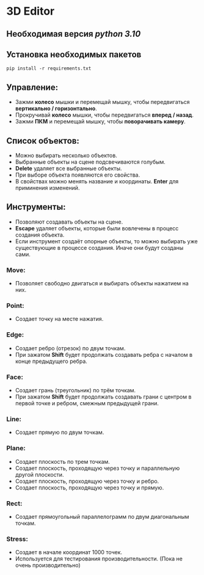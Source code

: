 # 3D Editor
## Необходимая версия *python 3.10*


## Установка необходимых пакетов
```
pip install -r requirements.txt
```

## Управление:

- Зажми **колесо** мышки и перемещай мышку, чтобы передвигаться **вертикально / горизонтально**.
- Прокручивай **колесо** мышки, чтобы передвигаться **вперед / назад**.
- Зажми **ПКМ** и перемещай мышку, чтобы **поворачивать камеру**.

## Список объектов:

- Можно выбирать несколько объектов.
- Выбранные объекты на сцене подсвечиваются голубым.
- **Delete** удаляет все выбранные объекты.
- При выборе объекта появляются его свойства.
- В свойствах можно менять название и координаты. **Enter** для приминения изменений.

## Инструменты:
- Позволяют создавать объекты на сцене.
- **Escape** удаляет объекты, которые были вовлечены в процесс создания объекта.
- Если инструмент создаёт опорные объекты, то можно выбирать уже существующие в процессе создания. Иначе они будут созданы сами.
### Move:
- Позволяет свободно двигаться и выбирать объекты нажатием на них.
### Point:
- Создает точку на месте нажатия.
### Edge:
- Создает ребро (отрезок) по двум точкам.
- При зажатом **Shift** будет продолжать создавать ребра с началом в конце предыдущего ребра. 
### Face:
- Создает грань (треугольник) по трём точкам.
- При зажатом **Shift** будет продолжать создавать грани с центром в первой точке и ребром, смежным предыдущей грани.
### Line:
- Создает прямую по двум точкам.
### Plane:
- Создает плоскость по трем точкам.
- Создает плоскость, проходящую через точку и параллельную другой плоскости.
- Создает плоскость, проходящую через точку и ребро.
- Создает плоскость, проходящую через точку и прямую.
### Rect:
- Создает прямоугольный параллелограмм по двум диагональным точкам.
### Stress:
- Создает в начале координат 1000 точек.
- Используется для тестирования производительности. (Пока не очень производительно)
